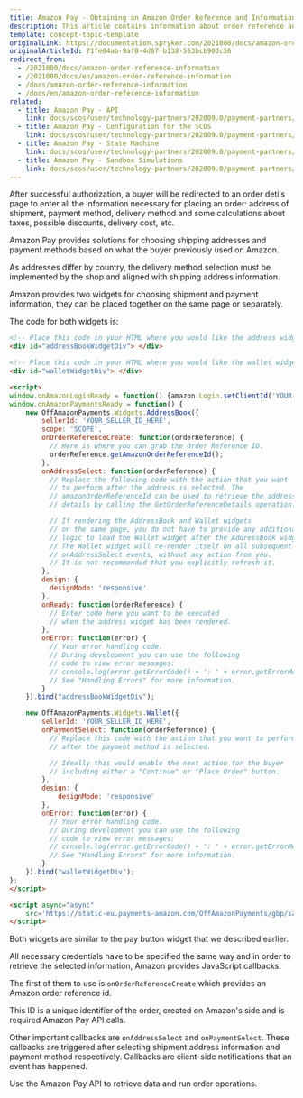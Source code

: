 ```yaml
---
title: Amazon Pay - Obtaining an Amazon Order Reference and Information About Shipping Addresses
description: This article contains information about order reference and shipping address in Spryker Commerce OS.
template: concept-topic-template
originalLink: https://documentation.spryker.com/2021080/docs/amazon-order-reference-information
originalArticleId: 71fe04ab-9af0-4d67-b138-553bcb903c56
redirect_from:
  - /2021080/docs/amazon-order-reference-information
  - /2021080/docs/en/amazon-order-reference-information
  - /docs/amazon-order-reference-information
  - /docs/en/amazon-order-reference-information
related:
  - title: Amazon Pay - API
    link: docs/scos/user/technology-partners/202009.0/payment-partners/amazon-pay/scos-integration/amazon-pay-api.html
  - title: Amazon Pay - Configuration for the SCOS
    link: docs/scos/user/technology-partners/202009.0/payment-partners/amazon-pay/scos-integration/amazon-pay-configuration-for-the-scos.html
  - title: Amazon Pay - State Machine
    link: docs/scos/user/technology-partners/202009.0/payment-partners/amazon-pay/scos-integration/amazon-pay-state-machine.html
  - title: Amazon Pay - Sandbox Simulations
    link: docs/scos/user/technology-partners/202009.0/payment-partners/amazon-pay/scos-integration/amazon-pay-sandbox-simulations.html
---
```


After successful authorization, a buyer will be redirected to an order detils page to enter all the information necessary for placing an order: address of shipment, payment method, delivery method and some calculations about taxes, possible discounts, delivery cost, etc.

Amazon Pay provides solutions for choosing shipping addresses and payment methods based on what the buyer previously used on Amazon.

As addresses differ by country, the delivery method selection must be implemented by the shop and aligned with shipping address information.

Amazon provides two widgets for choosing shipment and payment information, they can be placed together on the same page or separately.

The code for both widgets is:
```html
<!-- Place this code in your HTML where you would like the address widget to appear. -->
<div id="addressBookWidgetDiv"> </div> 

<!-- Place this code in your HTML where you would like the wallet widget to appear. -->
<div id="walletWidgetDiv"> </div>

<script>
window.onAmazonLoginReady = function() {amazon.Login.setClientId('YOUR-CLIENT-ID'); };
window.onAmazonPaymentsReady = function() {
	new OffAmazonPayments.Widgets.AddressBook({
		sellerId: 'YOUR_SELLER_ID_HERE',
		scope: 'SCOPE',
		onOrderReferenceCreate: function(orderReference) {
		  // Here is where you can grab the Order Reference ID.
		  orderReference.getAmazonOrderReferenceId();
		},
		onAddressSelect: function(orderReference) {
		  // Replace the following code with the action that you want
		  // to perform after the address is selected. The 
		  // amazonOrderReferenceId can be used to retrieve the address 
		  // details by calling the GetOrderReferenceDetails operation. 

		  // If rendering the AddressBook and Wallet widgets
		  // on the same page, you do not have to provide any additional
		  // logic to load the Wallet widget after the AddressBook widget.
		  // The Wallet widget will re-render itself on all subsequent 
		  // onAddressSelect events, without any action from you. 
		  // It is not recommended that you explicitly refresh it.
		},
		design: {
		  designMode: 'responsive'
		},
		onReady: function(orderReference) {
		  // Enter code here you want to be executed 
		  // when the address widget has been rendered. 
		},
		onError: function(error) {
		  // Your error handling code.
		  // During development you can use the following
		  // code to view error messages:
		  // console.log(error.getErrorCode() + ': ' + error.getErrorMessage());
		  // See "Handling Errors" for more information.
		}
	}).bind("addressBookWidgetDiv");

	new OffAmazonPayments.Widgets.Wallet({
		sellerId: 'YOUR_SELLER_ID_HERE',
		onPaymentSelect: function(orderReference) {
		  // Replace this code with the action that you want to perform
		  // after the payment method is selected.

		  // Ideally this would enable the next action for the buyer
		  // including either a "Continue" or "Place Order" button.
		},
		design: {
			designMode: 'responsive'
		},
		onError: function(error) {
		  // Your error handling code.
		  // During development you can use the following
		  // code to view error messages:
		  // console.log(error.getErrorCode() + ': ' + error.getErrorMessage());
		  // See "Handling Errors" for more information.
		}
	}).bind("walletWidgetDiv");
};
</script>

<script async="async" 
	src='https://static-eu.payments-amazon.com/OffAmazonPayments/gbp/sandbox/lpa/js/Widgets.js'>
</script>
```
Both widgets are similar to the pay button widget that we described earlier.

All necessary credentials have to be specified the same way and in order to retrieve the selected information, Amazon provides JavaScript callbacks.

The first of them to use is `onOrderReferenceCreate` which provides an Amazon order reference id.

This ID is a unique identifier of the order, created on Amazon's side and is required Amazon Pay API calls.

Other important callbacks are `onAddressSelect` and `onPaymentSelect`. These callbacks are triggered after selecting shipment address information and payment method respectively. Callbacks are client-side notifications that an event has happened.

Use the Amazon Pay API to retrieve data and run order operations.
